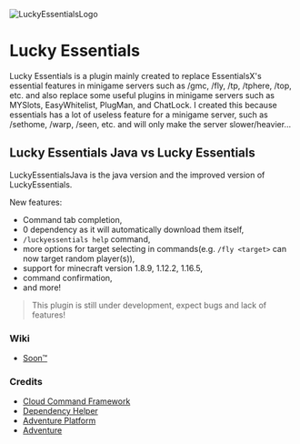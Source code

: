 ![LuckyEssentialsLogo](https://i.ibb.co/7Qb9JKh/Lucky-Ess-Logo.png)

# Lucky Essentials

Lucky Essentials is a plugin mainly created to replace EssentialsX's essential features in minigame servers such as /gmc, /fly, /tp, /tphere, /top, etc. and also replace some useful plugins in minigame servers such as MYSlots, EasyWhitelist, PlugMan, and ChatLock. I created this because essentials has a lot of useless feature for a minigame server, such as /sethome, /warp, /seen, etc. and will only make the server slower/heavier...

## Lucky Essentials Java vs Lucky Essentials
LuckyEssentialsJava is the java version and the improved version of LuckyEssentials.

New features:
- Command tab completion,
- 0 dependency as it will automatically download them itself,
- `/luckyessentials help` command,
- more options for target selecting in commands(e.g. `/fly <target>` can now target random player(s)),
- support for minecraft version 1.8.9, 1.12.2, 1.16.5,
- command confirmation,
- and more!

> This plugin is still under development, expect bugs and lack of features!

### Wiki
- [Soon™](https://www.youtube.com/watch?v=dQw4w9WgXcQ)

### Credits
- [Cloud Command Framework](https://github.com/Incendo/cloud)
- [Dependency Helper](https://github.com/Alviannn/DependencyHelper)
- [Adventure Platform](https://github.com/KyoriPowered/adventure-platform)
- [Adventure](https://github.com/KyoriPowered/adventure)
